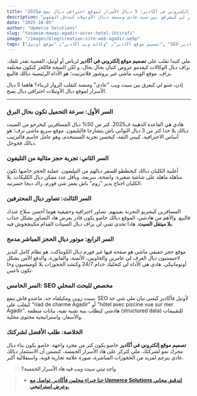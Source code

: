 ```yaml
---
title: "تصميم موقع إلكتروني في أڭادير: 5 ديال الأسرار لموقع احترافي ديال بصح ف2025"
description: "كاتقلب على وكالة تصاوب ليك سيت ويب في أڭادير؟ شوف 5 ديال الأسرار لي كيفرقو بين سيت عادي ومنصة ديال الأوتيلات كتدخل الفلوس."
date: "2025-10-05"
author: "Upmerce Solutions"
slug: "tasamim-mawqi-agadir-asrar-hotel-ihtirafi"
image: "/images/blog/creation-site-web-agadir.webp"
tags: ["تصميم موقع أڭادير", "وكالة ويب أڭادير", "موقع أوتيل", "SEO أڭادير", "Next.js"]
---
```


ملي كتبدا تقلب على **تصميم موقع إلكتروني في أڭادير** لرياض أو أوتيل، القضية تقدر تلفك. بزاف ديال الوكالات كيقدمو عروض كتبان بحال بحال، و لكن النتيجة فاللخر كتكون مختلفة بزاف. موقع الويب ماشي غير بروشور فلانترنيت؛ هو الأداة الرئيسية ديالك فالبيع.

إذن، شنو لي كيفرق بين سيت ويب "عادي" ومنصة كتقلب الزوار لزبناء؟ هاهما 5 ديال الأسرار لموقع ديال الأوتيلات احترافي ديال بصح.

---

### **السر الأول: سرعة التحميل تكون بحال البرق**

هادي هي القاعدة الذهبية ف2025. كتر من 50% ديال المسافرين كيخرجو من السيت ديالك يلا خدا كتر من 3 ديال الثواني باش يتشارجا فالتليفون. موقع سريع ماشي ترف؛ هو أساس الاحترافية. كيبني الثقة، كيحسن تجربة المستخدم، وهو عامل حاسم فالترتيب ديالك فجوجل.

### **السر الثاني: تجربة حجز مثالية من التليفون**

أغلبية الكليان ديالك كيخططو للسفر ديالهم من التيليفون. عملية الحجز خاصها تكون ساهلة ماهلة على شاشة صغيرة: واضحة، سريعة، وبأقل عدد ممكن ديال الكليكات. يلا الكليان احتاج يدير "زوم" باش يعمر شي فورم، راك ديجا خسرتيه.

### **السر الثالث: تصاور ديال المحترفين**

المسافرين كيشريو التجربة بعينيهم. تصاور احترافية وحقيقية هوما أحسن سلاح عندك فالبيع. والأهم من هادشي، الموقع ديالك خاصو يكون قادر يعرض هاد التصاور بشكل جذاب **بلا ميتقل السيت**. هادا تحدي تقني لي بزاف ديال السيتات القدام مكينجحوش فيه.

### **السر الرابع: موتور ديال الحجز المباشر مدمج**

موقع حجز حقيقي ماشي هو صفحة فيها غير فورم ديال الكونتاكت. هو نظام كامل كيدير لاجيستيون ديال الغرف لي عامرين والخاويين، الأثمنة، والفاتورة، والدفع الآمن بشكل أوتوماتيكي. هادي هي الأداة لي كتخليك خدام 24/7 وكتشد الحجوزات بلا كوميسيون وخا تكون ناعس.

### **السر الخامس: SEO مخصص للبحث المحلي**

سيت زوين ومكيلقاه حد، ماعندو فاش ينفع. SEO لأوتيل فأڭادير كيعني تبان ملي شي حد كيقلب على "riad de charme Agadir" أو "hôtel avec piscine vue sur mer Agadir". هادشي كيطلب بنية تقنية نقية، بيانات منظمة (structured data) للتقييمات والأسعار، واستراتيجية محتوى محلية.

### **الخلاصة: طلب الأفضل لشركتك**

**تصميم موقع إلكتروني في أڭادير** خاصو يكون كتر من مجرد واجهة. خاصو يكون بناء ديال محرك نمو لشركتك. ملي كتركز على هاد الأسرار الخمسة، كتضمن أن الاستثمار ديالك غادي يترجم لمزيد من الحجوزات المباشرة، صورة علامة تجارية قوية، واستقلالية أكبر.

> **واجد تبني سيت ويب فيه هاد الأسرار الخمسة؟**

> * [**حنا خبراء محليين فأڭادير. تواصل مع Upmerce Solutions لتدقيق مجاني وعرض استراتيجي.**](https://www.upmerce.com/ar#contact)